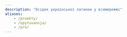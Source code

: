 ```yaml
---
description: "Осідок української латинки у всемережжі"
aliases: 
    - /proekty/
    - /opytuvannja/
    - /pro/
---
```


